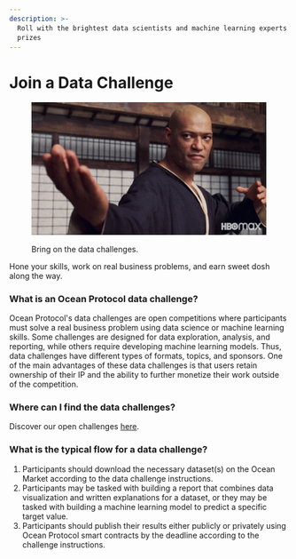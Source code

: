 ```yaml
---
description: >-
  Roll with the brightest data scientists and machine learning experts for
  prizes
---
```


# Join a Data Challenge

<figure><img src="../../.gitbook/assets/morpheus-challenge.gif" alt=""><figcaption><p>Bring on the data challenges.</p></figcaption></figure>

Hone your skills, work on real business problems, and earn sweet dosh along the way.&#x20;

### What is an Ocean Protocol data challenge?

Ocean Protocol's data challenges are open competitions where participants must solve a real business problem using data science or machine learning skills. Some challenges are designed for data exploration, analysis, and reporting, while others require developing machine learning models. Thus, data challenges have different types of formats, topics, and sponsors. One of the main advantages of these data challenges is that users retain ownership of their IP and the ability to further monetize their work outside of the competition.

### Where can I find the data challenges?

Discover our open challenges [here](https://oceanprotocol.com/challengeshttps://oceanprotocol.com/challenges).

### What is the typical flow for a data challenge?

1. Participants should download the necessary dataset(s) on the Ocean Market according to the data challenge instructions.
2. Participants may be tasked with building a report that combines data visualization and written explanations for a dataset, or they may be tasked with building a machine learning model to predict a specific target value.
3. Participants should publish their results either publicly or privately using Ocean Protocol smart contracts by the deadline according to the challenge instructions.
